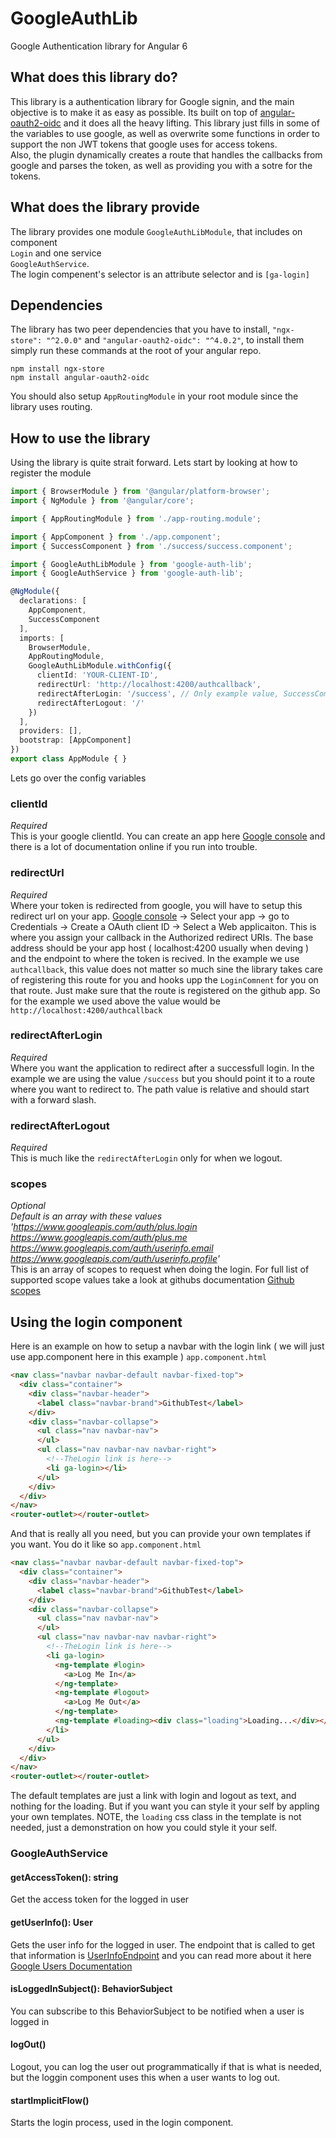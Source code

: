 # GoogleAuthLib

Google Authentication library for Angular 6

## What does this library do?
This library is a authentication library for Google signin, and the main objective is to make it as easy as possible. Its built on top of
[angular-oauth2-oidc](https://github.com/manfredsteyer/angular-oauth2-oidc) and it does all the heavy lifting. This library just fills in some of the variables to use google, as well as overwrite some functions in order to support the non JWT tokens that google uses for access tokens.   
Also, the plugin dynamically creates a route that handles the callbacks from google and parses the token, as well as providing you with a sotre for the tokens.

## What does the library provide
The library provides one module `GoogleAuthLibModule`, that includes on component   
`Login` and one service   
`GoogleAuthService`.   
The login compenent's selector is an attribute selector and is `[ga-login]`

## Dependencies
The library has two peer dependencies that you have to install, `"ngx-store": "^2.0.0"` and `"angular-oauth2-oidc": "^4.0.2"`, to install them simply run these commands at the root of your angular repo.   
   
`npm install ngx-store`   
`npm install angular-oauth2-oidc`   
   
You should also setup `AppRoutingModule` in your root module since the library uses routing.

## How to use the library
Using the library is quite strait forward. Lets start by looking at how to register the module
```typescript
import { BrowserModule } from '@angular/platform-browser';
import { NgModule } from '@angular/core';

import { AppRoutingModule } from './app-routing.module';

import { AppComponent } from './app.component';
import { SuccessComponent } from './success/success.component';

import { GoogleAuthLibModule } from 'google-auth-lib';
import { GoogleAuthService } from 'google-auth-lib';

@NgModule({
  declarations: [
    AppComponent,
    SuccessComponent
  ],
  imports: [
    BrowserModule,
    AppRoutingModule,
    GoogleAuthLibModule.withConfig({
      clientId: 'YOUR-CLIENT-ID',
      redirectUrl: 'http://localhost:4200/authcallback',
      redirectAfterLogin: '/success', // Only example value, SuccessComponent is not included in the library 
      redirectAfterLogout: '/'
    })
  ],
  providers: [],
  bootstrap: [AppComponent]
})
export class AppModule { }
```
Lets go over the config variables

### clientId
*Required*    
This is your google clientId. You can create an app here [Google console](https://console.developers.google.com/) and there is a lot of documentation online if you run into trouble.

### redirectUrl
*Required*    
Where your token is redirected from google, you will have to setup this redirect url on your app. [Google console](https://console.developers.google.com/) -> Select your app -> go to Credentials -> Create a OAuth client ID -> Select a Web applicaiton. This is where you assign your callback in the Authorized redirect URIs. The base address should be your app host ( localhost:4200 usually when deving ) and the endpoint to where the token is recived. In the example we use `authcallback`, this value does not matter so much sine the library takes care of registering this route for you and hooks upp the `LoginComnent` for you on that route. Just make sure that the route is registered on the github app. So for the example we used above the value would be `http://localhost:4200/authcallback`

### redirectAfterLogin
*Required*    
Where you want the application to redirect after a successfull login. In the example we are using the value `/success` but you should point it to a route where you want to redirect to. The path value is relative and should start with a forward slash.

### redirectAfterLogout
*Required*      
This is much like the `redirectAfterLogin` only for when we logout.

### scopes
*Optional*   
*Default is an array with these values 'https://www.googleapis.com/auth/plus.login https://www.googleapis.com/auth/plus.me https://www.googleapis.com/auth/userinfo.email https://www.googleapis.com/auth/userinfo.profile'*   
This is an array of scopes to request when doing the login. For full list of supported scope values take a look at githubs documentation [Github scopes](https://developer.github.com/apps/building-oauth-apps/understanding-scopes-for-oauth-apps/)

## Using the login component
Here is an example on how to setup a navbar with the login link ( we will just use app.component here in this example )
`app.component.html`
```html
<nav class="navbar navbar-default navbar-fixed-top">
  <div class="container">
    <div class="navbar-header">
      <label class="navbar-brand">GithubTest</label>
    </div>
    <div class="navbar-collapse">
      <ul class="nav navbar-nav">
      </ul>
      <ul class="nav navbar-nav navbar-right">
        <!--TheLogin link is here-->
        <li ga-login></li>
      </ul>
    </div>
  </div>
</nav>
<router-outlet></router-outlet>
```
And that is really all you need, but you can provide your own templates if you want. You do it like so
`app.component.html`
```html
<nav class="navbar navbar-default navbar-fixed-top">
  <div class="container">
    <div class="navbar-header">
      <label class="navbar-brand">GithubTest</label>
    </div>
    <div class="navbar-collapse">
      <ul class="nav navbar-nav">
      </ul>
      <ul class="nav navbar-nav navbar-right">
        <!--TheLogin link is here-->
        <li ga-login>
          <ng-template #login>
            <a>Log Me In</a>
          </ng-template>
          <ng-template #logout>
            <a>Log Me Out</a>
          </ng-template>
          <ng-template #loading><div class="loading">Loading...</div></ng-template>
        </li>
      </ul>
    </div>
  </div>
</nav>
<router-outlet></router-outlet>
```
The default templates are just a link with login and logout as text, and nothing for the loading. But if you want you can style it your self by appling your own templates. NOTE, the `loading` css class in the template is not needed, just a demonstration on how you could style it your self.

### GoogleAuthService
#### getAccessToken(): string
Get the access token for the logged in user
#### getUserInfo(): User
Gets the user info for the logged in user. The endpoint that is called to get that information is [UserInfoEndpoint](https://www.googleapis.com/plus/v1/people/me) and you can read more about it here [Google Users Documentation](https://developers.google.com/+/web/api/rest/latest/people/get)
#### isLoggedInSubject(): BehaviorSubject<boolean>
You can subscribe to this BehaviorSubject to be notified when a user is logged in
#### logOut()
Logout, you can log the user out programmatically if that is what is needed, but the loggin component uses this when a user wants to log out.
#### startImplicitFlow() 
Starts the login process, used in the login component.

